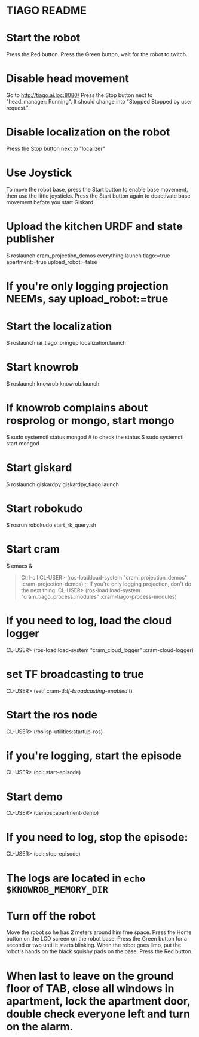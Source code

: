 TIAGO README
============

# Start the robot
Press the Red button.
Press the Green button, wait for the robot to twitch.


# Disable head movement
Go to http://tiago.ai.loc:8080/
Press the Stop button next to "head_manager: Running".
It should change into "Stopped Stopped by user request.".

# Disable localization on the robot
Press the Stop button next to "localizer"

# Use Joystick
To move the robot base, press the Start button to enable base movement, then use the little joysticks.
Press the Start button again to deactivate base movement before you start Giskard.


# Upload the kitchen URDF and state publisher
$ roslaunch cram_projection_demos everything.launch tiago:=true apartment:=true upload_robot:=false
# If you're only logging projection NEEMs, say upload_robot:=true

# Start the localization
$ roslaunch iai_tiago_bringup localization.launch

# Start knowrob
$ roslaunch knowrob knowrob.launch

# If knowrob complains about rosprolog or mongo, start mongo
$ sudo systemctl status mongod  # to check the status
$ sudo systemctl start mongod


# Start giskard
$ roslaunch giskardpy giskardpy_tiago.launch

# Start robokudo
$ rosrun robokudo start_rk_query.sh

# Start cram
$ emacs &
> Ctrl-c l
CL-USER> (ros-load:load-system "cram_projection_demos" :cram-projection-demos)
;; If you're only logging projection, don't do the next thing:
CL-USER> (ros-load:load-system "cram_tiago_process_modules" :cram-tiago-process-modules)

# If you need to log, load the cloud logger
CL-USER> (ros-load:load-system "cram_cloud_logger" :cram-cloud-logger)
# set TF broadcasting to true
CL-USER> (setf cram-tf:*tf-broadcasting-enabled* t)

# Start the ros node
CL-USER> (roslisp-utilities:startup-ros)

# if you're logging, start the episode
CL-USER> (ccl::start-episode)

# Start demo
CL-USER> (demos::apartment-demo)

# If you need to log, stop the episode:
CL-USER> (ccl::stop-episode)

# The logs are located in `echo $KNOWROB_MEMORY_DIR`


# Turn off the robot
Move the robot so he has 2 meters around him free space.
Press the Home button on the LCD screen on the robot base.
Press the Green button for a second or two until it starts blinking.
When the robot goes limp, put the robot's hands on the black squishy pads on the base.
Press the Red button.



# When last to leave on the ground floor of TAB, close all windows in apartment, lock the apartment door, double check everyone left and turn on the alarm.
